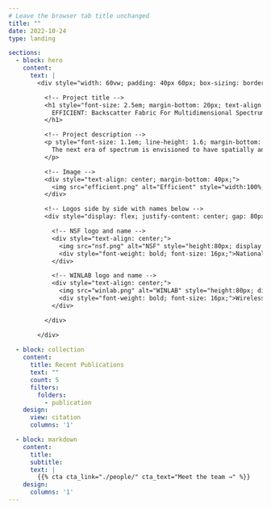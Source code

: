 ```yaml
---
# Leave the browser tab title unchanged
title: ""  
date: 2022-10-24
type: landing

sections:
  - block: hero
    content:
      text: |
        <div style="width: 60vw; padding: 40px 60px; box-sizing: border-box;">

          <!-- Project title -->
          <h1 style="font-size: 2.5em; margin-bottom: 20px; text-align: left;">
            EFFICIENT: Backscatter Fabric For Multidimensional Spectrum Situational Awareness and Protection
          </h1>

          <!-- Project description -->
          <p style="font-size: 1.1em; line-height: 1.6; margin-bottom: 30px; text-align: left;">
            The next era of spectrum is envisioned to have spatially and spectrally adjacent systems that are dynamic, resulting in frequent cross-system interference. This project enables affordable, accurate, near-real-time spectrum situational awareness, including simple spectrum sensing algorithms, distributed mechanisms, and relevant spectrum sensing hardware. In addition, it targets mechanisms at the physical layer that provide radio waveform protection against unwanted interference without modifying existing infrastructure. Techniques include model-based and machine learning approaches, focusing on multidimensional awareness and interference protection. The work aims to demonstrate these principles in the FR3 band using the COSMOS Testbed for next-generation wireless coexistence scenarios.
          </p>

          <!-- Image -->
          <div style="text-align: center; margin-bottom: 40px;">
            <img src="efficient.png" alt="Efficient" style="width:100%; max-width:8000px; display:block; margin: 0 auto;">
          </div>

          <!-- Logos side by side with names below -->
          <div style="display: flex; justify-content: center; gap: 80px; flex-wrap: wrap; margin-bottom: 20px;">

            <!-- NSF logo and name -->
            <div style="text-align: center;">
              <img src="nsf.png" alt="NSF" style="height:80px; display:block; margin-bottom: 10px;">
              <div style="font-weight: bold; font-size: 16px;">National Science Foundation (NSF)</div>
            </div>

            <!-- WINLAB logo and name -->
            <div style="text-align: center;">
              <img src="winlab.png" alt="WINLAB" style="height:80px; display:block; margin-bottom: 10px;">
              <div style="font-weight: bold; font-size: 16px;">Wireless Information Network Laboratory (WINLAB)</div>
            </div>

          </div>

        </div>
  
  - block: collection
    content:
      title: Recent Publications
      text: ""
      count: 5
      filters:
        folders:
          - publication
    design:
      view: citation
      columns: '1'

  - block: markdown
    content:
      title:
      subtitle:
      text: |
        {{% cta cta_link="./people/" cta_text="Meet the team →" %}}
    design:
      columns: '1'
---
```

